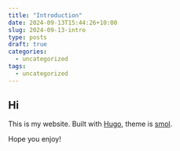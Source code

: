```yaml
---
title: "Introduction"
date: 2024-09-13T15:44:26+10:00
slug: 2024-09-13-intro
type: posts
draft: true
categories:
  - uncategorized
tags:
  - uncategorized
---
```


## Hi

This is my website. Built with [Hugo](https://gohugo.io), theme is [smol](https://themes.gohugo.io/themes/smol/).

Hope you enjoy!
